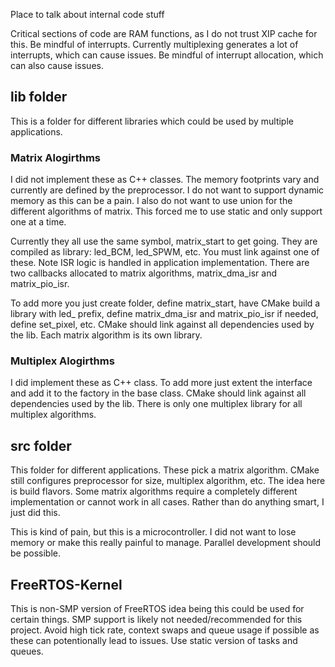 Place to talk about internal code stuff

Critical sections of code are RAM functions, as I do not trust XIP cache for this. Be mindful of interrupts. Currently multiplexing generates a lot of interrupts, which can cause issues. Be mindful of interrupt allocation, which can also cause issues.

## lib folder
This is a folder for different libraries which could be used by multiple applications.

### Matrix Alogirthms
I did not implement these as C++ classes. The memory footprints vary and currently are defined by the preprocessor. I do not want to support dynamic memory as this can be a pain. I also do not want to use union for the different algorithms of matrix. This forced me to use static and only support one at a time.

Currently they all use the same symbol, matrix_start to get going. They are compiled as library: led_BCM, led_SPWM, etc. You must link against one of these. Note ISR logic is handled in application implementation. There are two callbacks allocated to matrix algorithms, matrix_dma_isr and matrix_pio_isr. 

To add more you just create folder, define matrix_start, have CMake build a library with led_ prefix, define matrix_dma_isr and matrix_pio_isr if needed, define set_pixel, etc. CMake should link against all dependencies used by the lib. Each matrix algorithm is its own library.

### Multiplex Alogirthms
I did implement these as C++ class. To add more just extent the interface and add it to the factory in the base class. CMake should link against all dependencies used by the lib. There is only one multiplex library for all multiplex algorithms.

## src folder
This folder for different applications. These pick a matrix algorithm. CMake still configures preprocessor for size, multiplex algorithm, etc. The idea here is build flavors. Some matrix algorithms require a completely different implementation or cannot work in all cases. Rather than do anything smart, I just did this.

This is kind of pain, but this is a microcontroller. I did not want to lose memory or make this really painful to manage. Parallel development should be possible.

## FreeRTOS-Kernel
This is non-SMP version of FreeRTOS idea being this could be used for certain things. SMP support is likely not needed/recommended for this project. Avoid high tick rate, context swaps and queue usage if possible as these can potentionally lead to issues. Use static version of tasks and queues.

